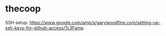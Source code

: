 # thecoop

SSH setup: https://www.google.com/amp/s/garywoodfine.com/setting-up-ssh-keys-for-github-access/%3Famp
